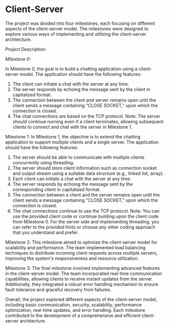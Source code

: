 # Client-Server
The project was divided into four milestones, each focusing on different aspects of the client-server model. The milestones were designed to explore various ways of implementing and utilizing the client-server architecture.

Project Description:

*Milestone 0:*

In Milestone 0, the goal is to build a chatting application using a client-server model. The application should have the following features:
  1. The client can initiate a chat with the server at any time.
  2. The server responds by echoing the message sent by the client in capitalized format.
  3. The connection between the client and server remains open until the client sends a message containing "CLOSE SOCKET," upon which the connection is closed.
  4. The chat connections are based on the TCP protocol.
Note: The server should continue running even if a client terminates, allowing subsequent clients to connect and chat with the server in Milestone 1.

Milestone 1: 
In Milestone 1, the objective is to extend the chatting application to support multiple clients and a single server. The application should have the following features:
1. The server should be able to communicate with multiple clients concurrently using threading.
2. The server should store client information such as connection socket and output stream using a suitable data structure (e.g., linked list, array).
3. Each client can initiate a chat with the server at any time.
4. The server responds by echoing the message sent by the corresponding client in capitalized format.
5. The connection between a client and the server remains open until the client sends a message containing "CLOSE SOCKET," upon which the connection is closed.
6. The chat connections continue to use the TCP protocol.
Note: You can use the provided client code or continue building upon the client code from Milestone 0. For the server side and implementing threading, you can refer to the provided hints or choose any other coding approach that you understand and prefer.


Milestone 2: This milestone aimed to optimize the client-server model for scalability and performance. The team implemented load balancing techniques to distribute incoming client requests across multiple servers, improving the system's responsiveness and resource utilization.

Milestone 3: The final milestone involved implementing advanced features in the client-server model. The team incorporated real-time communication capabilities, allowing clients to receive instant updates from the server. Additionally, they integrated a robust error handling mechanism to ensure fault tolerance and graceful recovery from failures.

Overall, the project explored different aspects of the client-server model, including basic communication, security, scalability, performance optimization, real-time updates, and error handling. Each milestone contributed to the development of a comprehensive and efficient client-server architecture.
